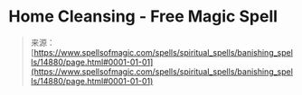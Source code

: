 <!--yml

category: 未分类

date: 2024-06-12 18:53:59

-->

# Home Cleansing - Free Magic Spell

> 来源：[https://www.spellsofmagic.com/spells/spiritual_spells/banishing_spells/14880/page.html#0001-01-01](https://www.spellsofmagic.com/spells/spiritual_spells/banishing_spells/14880/page.html#0001-01-01)
